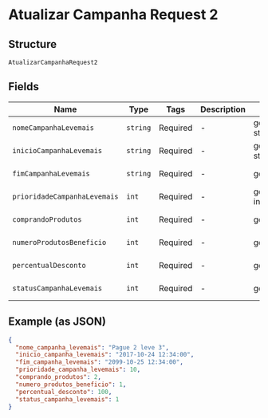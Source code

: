 
# Atualizar Campanha Request 2

## Structure

`AtualizarCampanhaRequest2`

## Fields

| Name | Type | Tags | Description | Getter | Setter |
|  --- | --- | --- | --- | --- | --- |
| `nomeCampanhaLevemais` | `string` | Required | - | getNomeCampanhaLevemais(): string | setNomeCampanhaLevemais(string nomeCampanhaLevemais): void |
| `inicioCampanhaLevemais` | `string` | Required | - | getInicioCampanhaLevemais(): string | setInicioCampanhaLevemais(string inicioCampanhaLevemais): void |
| `fimCampanhaLevemais` | `string` | Required | - | getFimCampanhaLevemais(): string | setFimCampanhaLevemais(string fimCampanhaLevemais): void |
| `prioridadeCampanhaLevemais` | `int` | Required | - | getPrioridadeCampanhaLevemais(): int | setPrioridadeCampanhaLevemais(int prioridadeCampanhaLevemais): void |
| `comprandoProdutos` | `int` | Required | - | getComprandoProdutos(): int | setComprandoProdutos(int comprandoProdutos): void |
| `numeroProdutosBeneficio` | `int` | Required | - | getNumeroProdutosBeneficio(): int | setNumeroProdutosBeneficio(int numeroProdutosBeneficio): void |
| `percentualDesconto` | `int` | Required | - | getPercentualDesconto(): int | setPercentualDesconto(int percentualDesconto): void |
| `statusCampanhaLevemais` | `int` | Required | - | getStatusCampanhaLevemais(): int | setStatusCampanhaLevemais(int statusCampanhaLevemais): void |

## Example (as JSON)

```json
{
  "nome_campanha_levemais": "Pague 2 leve 3",
  "inicio_campanha_levemais": "2017-10-24 12:34:00",
  "fim_campanha_levemais": "2099-10-25 12:34:00",
  "prioridade_campanha_levemais": 10,
  "comprando_produtos": 2,
  "numero_produtos_beneficio": 1,
  "percentual_desconto": 100,
  "status_campanha_levemais": 1
}
```

